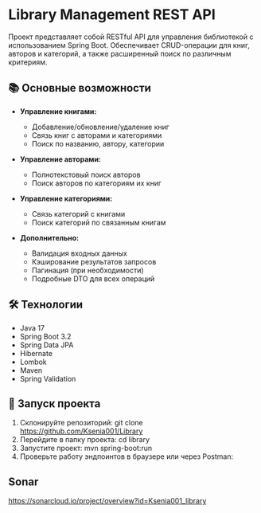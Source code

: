 # Library Management REST API

Проект представляет собой RESTful API для управления библиотекой с использованием Spring Boot.
Обеспечивает CRUD-операции для книг, авторов и категорий, а также расширенный поиск по различным критериям.

## 📚 Основные возможности

- **Управление книгами:**
  - Добавление/обновление/удаление книг
  - Связь книг с авторами и категориями
  - Поиск по названию, автору, категории

- **Управление авторами:**
  - Полнотекстовый поиск авторов
  - Поиск авторов по категориям их книг

- **Управление категориями:**
  - Связь категорий с книгами
  - Поиск категорий по связанным книгам

- **Дополнительно:**
  - Валидация входных данных
  - Кэширование результатов запросов
  - Пагинация (при необходимости)
  - Подробные DTO для всех операций

## 🛠 Технологии

- Java 17
- Spring Boot 3.2
- Spring Data JPA
- Hibernate
- Lombok
- Maven
- Spring Validation

## 🚀 Запуск проекта

1. Склонируйте репозиторий: git clone https://github.com/Ksenia001/Library
2. Перейдите в папку проекта:
   cd library
3. Запустите проект: mvn spring-boot:run
4. Проверьте работу эндпоинтов в браузере или через Postman:

## Sonar
https://sonarcloud.io/project/overview?id=Ksenia001_library


